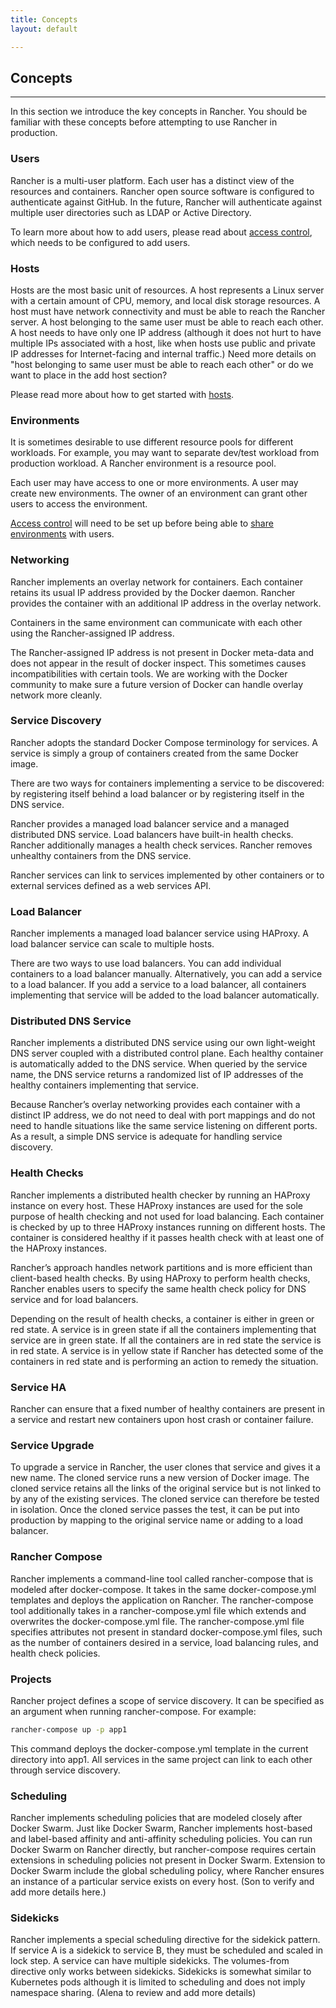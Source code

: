 ```yaml
---
title: Concepts
layout: default

---
```


## Concepts
---

In this section we introduce the key concepts in Rancher. You should be familiar with these concepts before attempting to use Rancher in production.

### Users

Rancher is a multi-user platform. Each user has a distinct view of the resources and containers. Rancher open source software is configured to authenticate against GitHub. In the future, Rancher will authenticate against multiple user directories such as LDAP or Active Directory. 

To learn more about how to add users, please read about [access control]({{site.baseurl}}/docs/configuration/access-control/), which needs to be configured to add users.

<a id="host"></a>

### Hosts

Hosts are the most basic unit of resources. A host represents a Linux server with a certain amount of CPU, memory, and local disk storage resources. A host must have network connectivity and must be able to reach the Rancher server. A host belonging to the same user must be able to reach each other. A host needs to have only one IP address (although it does not hurt to have multiple IPs associated with a host, like when hosts use public and private IP addresses for Internet-facing and internal traffic.)
<span class="highlight">Need more details on "host belonging to same user must be able to reach each other" or do we want to place in the add host section?</span>

Please read more about how to get started with [hosts]({{site.baseurl}}/docs/infrastructure/hosts).

### Environments

It is sometimes desirable to use different resource pools for different workloads. For example, you may want to separate dev/test workload from production workload. A Rancher environment is a resource pool.

Each user may have access to one or more environments. A user may create new environments. The owner of an environment can grant other users to access the environment.

[Access control]({{site.baseurl}}/docs/configuration/access-control/) will need to be set up before being able to [share environments]({{site.baseurl}}/docs/configuration/environments/) with users. 

### Networking

Rancher implements an overlay network for containers. Each container retains its usual IP address provided by the Docker daemon. Rancher provides the container with an additional IP address in the overlay network.

Containers in the same environment can communicate with each other using the Rancher-assigned IP address.

The Rancher-assigned IP address is not present in Docker meta-data and does not appear in the result of docker inspect. This sometimes causes incompatibilities with certain tools. We are working with the Docker community to make sure a future version of Docker can handle overlay network more cleanly.

### Service Discovery

Rancher adopts the standard Docker Compose terminology for services. A service is simply a group of containers created from the same Docker image.

There are two ways for containers implementing a service to be discovered: by registering itself behind a load balancer or by registering itself in the DNS service.

Rancher provides a managed load balancer service and a managed distributed DNS service. Load balancers have built-in health checks. Rancher additionally manages a health check services. Rancher removes unhealthy containers from the DNS service.

Rancher services can link to services implemented by other containers or to external services defined as a web services API.

### Load Balancer

Rancher implements a managed load balancer service using HAProxy. A load balancer service can scale to multiple hosts.

There are two ways to use load balancers. You can add individual containers to a load balancer manually. Alternatively, you can add a service to a load balancer. If you add a service to a load balancer, all containers implementing that service will be added to the load balancer automatically.

### Distributed DNS Service

Rancher implements a distributed DNS service using our own light-weight DNS server coupled with a distributed control plane. Each healthy container is automatically added to the DNS service. When queried by the service name, the DNS service returns a randomized list of IP addresses of the healthy containers implementing that service.

Because Rancher’s overlay networking provides each container with a distinct IP address, we do not need to deal with port mappings and do not need to handle situations like the same service listening on different ports. As a result, a simple DNS service is adequate for handling service discovery.

### Health Checks

Rancher implements a distributed health checker by running an HAProxy instance on every host. These HAProxy instances are used for the sole purpose of health checking and not used for load balancing. Each container is checked by up to three HAProxy instances running on different hosts. The container is considered healthy if it passes health check with at least one of the HAProxy instances.

Rancher’s approach handles network partitions and is more efficient than client-based health checks. By using HAProxy to perform health checks, Rancher enables users to specify the same health check policy for DNS service and for load balancers.

Depending on the result of health checks, a container is either in green or red state. A service is in green state if all the containers implementing that service are in green state. If all the containers are in red state the service is in red state. A service is in yellow state if Rancher has detected some of the containers in red state and is performing an action to remedy the situation.

### Service HA

Rancher can ensure that a fixed number of healthy containers are present in a service and restart new containers upon host crash or container failure.

### Service Upgrade

To upgrade a service in Rancher, the user clones that service and gives it a new name. The cloned service runs a new version of Docker image. The cloned service retains all the links of the original service but is not linked to by any of the existing services. The cloned service can therefore be tested in isolation. Once the cloned service passes the test, it can be put into production by mapping to the original service name or adding to a load balancer.

### Rancher Compose

Rancher implements a command-line tool called rancher-compose that is modeled after docker-compose. It takes in the same docker-compose.yml templates and deploys the application on Rancher. The rancher-compose tool additionally takes in a rancher-compose.yml file which extends and overwrites the docker-compose.yml file. The rancher-compose.yml file specifies attributes not present in standard docker-compose.yml files, such as the number of containers desired in a service, load balancing rules, and health check policies.

### Projects
Rancher project defines a scope of service discovery. It can be specified as an argument when running rancher-compose. For example:

```bash
rancher-compose up -p app1
```

This command deploys the docker-compose.yml template in the current directory into app1. All services in the same project can link to each other through service discovery.

### Scheduling

Rancher implements scheduling policies that are modeled closely after Docker Swarm. Just like Docker Swarm, Rancher implements host-based and label-based affinity and anti-affinity scheduling policies. You can run Docker Swarm on Rancher directly, but rancher-compose requires certain extensions in scheduling policies not present in Docker Swarm. Extension to Docker Swarm include the global scheduling policy, where Rancher ensures an instance of a particular service exists on every host. (Son to verify and add more details here.)

### Sidekicks

Rancher implements a special scheduling directive for the sidekick pattern. If service A is a sidekick to service B, they must be scheduled and scaled in lock step. A service can have multiple sidekicks. The volumes-from directive only works between sidekicks. Sidekicks is somewhat similar to Kubernetes pods although it is limited to scheduling and does not imply namespace sharing. (Alena to review and add more details)

